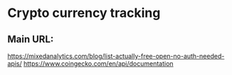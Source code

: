 # Crypto currency tracking

## Main URL:
https://mixedanalytics.com/blog/list-actually-free-open-no-auth-needed-apis/
https://www.coingecko.com/en/api/documentation

